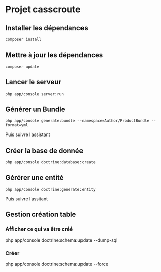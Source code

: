 # Projet casscroute

## Installer les dépendances
```
composer install
```

## Mettre à jour les dépendances
```
composer update
```

## Lancer le serveur
```
php app/console server:run
```

## Générer un Bundle
```
php app/console generate:bundle --namespace=Author/ProductBundle --format=yml
```
Puis suivre l'assistant

## Créer la base de donnée
```
php app/console doctrine:database:create
```

## Gérérer une entité
```
php app/console doctrine:generate:entity
```
Puis suivre l'assitant

## Gestion création table
### Afficher ce qui va être créé
php app/console doctrine:schema:update --dump-sql
### Créer
php app/console doctrine:schema:update --force
